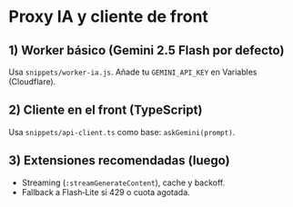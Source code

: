 # Proxy IA y cliente de front

## 1) Worker básico (Gemini 2.5 Flash por defecto)
Usa `snippets/worker-ia.js`. Añade tu `GEMINI_API_KEY` en Variables (Cloudflare).

## 2) Cliente en el front (TypeScript)
Usa `snippets/api-client.ts` como base: `askGemini(prompt)`.

## 3) Extensiones recomendadas (luego)
- Streaming (`:streamGenerateContent`), cache y backoff.
- Fallback a Flash‑Lite si 429 o cuota agotada.

